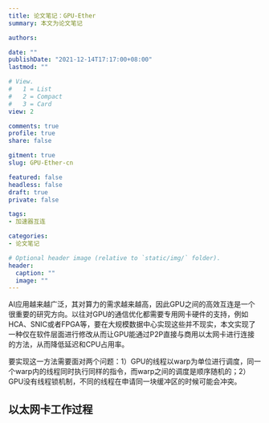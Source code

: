 ```yaml
---
title: 论文笔记：GPU-Ether
summary: 本文为论文笔记

authors:

date: ""
publishDate: "2021-12-14T17:17:00+08:00"
lastmod: ""

# View.
#   1 = List
#   2 = Compact
#   3 = Card
view: 2

comments: true
profile: true
share: false

gitment: true
slug: GPU-Ether-cn

featured: false
headless: false
draft: true
private: false

tags:
- 加速器互连

categories:
- 论文笔记

# Optional header image (relative to `static/img/` folder).
header:
  caption: ""
  image: ""
---
```


AI应用越来越广泛，其对算力的需求越来越高，因此GPU之间的高效互连是一个很重要的研究方向。以往对GPU的通信优化都需要专用网卡硬件的支持，例如HCA、SNIC或者FPGA等，要在大规模数据中心实现这些并不现实，本文实现了一种仅在软件层面进行修改从而让GPU能通过P2P直接与商用以太网卡进行连接的方法，从而降低延迟和CPU占用率。

要实现这一方法需要面对两个问题：1）GPU的线程以warp为单位进行调度，同一个warp内的线程同时执行同样的指令，而warp之间的调度是顺序随机的；2）GPU没有线程锁机制，不同的线程在申请同一块缓冲区的时候可能会冲突。

## **以太网卡工作过程**